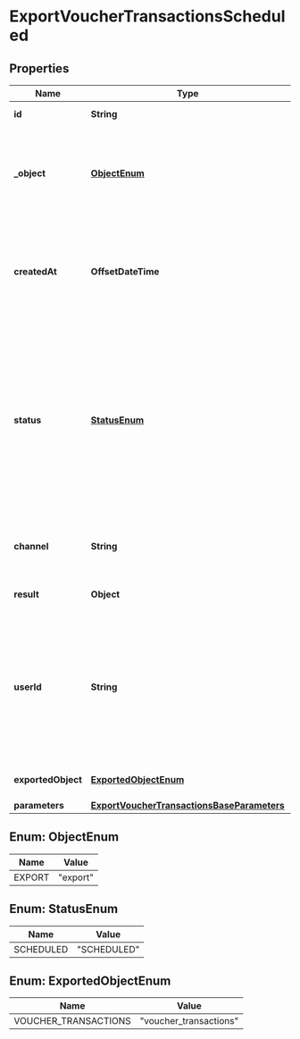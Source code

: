 

# ExportVoucherTransactionsScheduled


## Properties

| Name | Type | Description |
|------------ | ------------- | ------------- |
|**id** | **String** | Unique export ID. |
|**_object** | [**ObjectEnum**](#ObjectEnum) | The type of object being represented. This object stores information about the export. |
|**createdAt** | **OffsetDateTime** | Timestamp representing the date and time when the export was scheduled in ISO 8601 format. |
|**status** | [**StatusEnum**](#StatusEnum) | Status of the export. Informs you whether the export has already been completed, i.e. indicates whether the file containing the exported data has been generated. |
|**channel** | **String** | The channel through which the export was triggered. |
|**result** | **Object** | Contains the URL of the CSV file. |
|**userId** | **String** | Identifies the specific user who initiated the export through the Voucherify Dashboard; returned when the channel value is WEBSITE. |
|**exportedObject** | [**ExportedObjectEnum**](#ExportedObjectEnum) | The type of object to be exported. |
|**parameters** | [**ExportVoucherTransactionsBaseParameters**](ExportVoucherTransactionsBaseParameters.md) |  |



## Enum: ObjectEnum

| Name | Value |
|---- | -----|
| EXPORT | &quot;export&quot; |



## Enum: StatusEnum

| Name | Value |
|---- | -----|
| SCHEDULED | &quot;SCHEDULED&quot; |



## Enum: ExportedObjectEnum

| Name | Value |
|---- | -----|
| VOUCHER_TRANSACTIONS | &quot;voucher_transactions&quot; |



